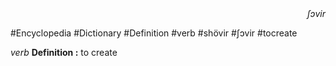 
<div align="right"><i>ʃɔvir</i></div>

#Encyclopedia #Dictionary #Definition #verb #shövir #ʃɔvir #tocreate

*verb*
**Definition :** to create